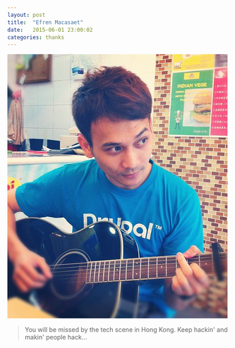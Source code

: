 ```yaml
---
layout: post
title:  "Efren Macasaet"
date:   2015-06-01 23:00:02
categories: thanks
---
```


![photo](/images/efren.jpg)

> You will be missed by the tech scene in Hong Kong. Keep hackin' and makin' people hack...

